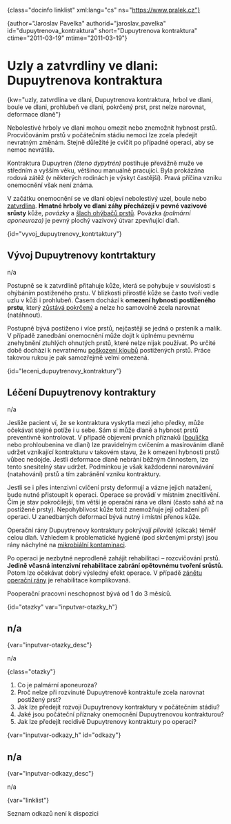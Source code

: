 
{class="docinfo linklist" xml:lang="cs" ns="https://www.pralek.cz"}

{author="Jaroslav Pavelka" authorid="jaroslav\_pavelka" id="dupuytrenova\_kontraktura" short="Dupuytrenova kontraktura" ctime="2011-03-19" mtime="2011-03-19"}

# Uzly a zatvrdliny ve dlani: Dupuytrenova kontraktura

{kw="uzly, zatvrdlina ve dlani, Dupuytrenova kontraktura, hrbol ve dlani, boule ve dlani, prohlubeň ve dlani, pokrčený prst, prst nelze narovnat, deformace dlaně"}

Nebolestivé hrboly ve dlani mohou omezit nebo znemožnit hybnost prstů. Procvičováním prstů v počátečním stádiu nemoci lze zcela předejít nevratným změnám. Stejně důležité je cvičit po případné operaci, aby se nemoc nevrátila.

Kontraktura Dupuytren _(čteno dypytrén)_ postihuje převážně muže ve středním a vyšším věku, většinou manuálně pracující. Byla prokázána rodová zátěž (v některých rodinách je výskyt častější). Pravá příčina vzniku onemocnění však není známa.

V začátku onemocnění se ve dlani objeví nebolestivý uzel, boule nebo [zatvrdlina][1]. **Hmatné hrboly ve dlani záhy přecházejí v pevné vazivové srůsty** kůže, _povázky_ a [šlach ohýbačů prstů][2]. Povázka _(palmární aponeuroza)_ je pevný plochý vazivový útvar zpevňující dlaň.

{id="vyvoj\_dupuytrenovy\_kontrtaktury"}

## Vývoj Dupuytrenovy kontrtaktury

n/a

Postupně se k zatvrdlině přitahuje kůže, která se pohybuje v souvislosti s ohýbáním postiženého prstu. V blízkosti přirostlé kůže se často tvoří vedle uzlu v kůži i prohlubeň. Časem dochází k **omezení hybnosti postiženého prstu**, který [zůstává pokrčený][3] a nelze ho samovolně zcela narovnat (natáhnout).

Postupně bývá postiženo i více prstů, nejčastěji se jedná o prsteník a malík. V případě zanedbání onemocnění může dojít k úplnému pevnému znehybnění ztuhlých ohnutých prstů, které nelze nijak používat. Po určité době dochází k nevratnému [poškození kloubů][4] postižených prstů. Práce takovou rukou je pak samozřejmě velmi omezená.

{id="leceni\_dupuytrenovy\_kontraktury"}

## Léčení Dupuytrenovy kontraktury

n/a

Jesliže pacient ví, že se kontraktura vyskytla mezi jeho předky, může očekávat stejné potíže i u sebe. Sám si může dlaně a hybnost prstů preventivně kontrolovat. V případě objevení prvních příznaků ([boulička][5] nebo prohloubenina ve dlani) lze pravidelným cvičením a masírováním dlaně udržet vznikající kontrakturu v takovém stavu, že k omezení hybnosti prstů vůbec nedojde. Jestli deformace dlaně nebrání běžným činnostem, lze tento snesitelný stav udržet. Podmínkou je však každodenní narovnávání (natahování) prstů a tím zabránění vzniku kontraktury.

Jestli se i přes intenzivní cvičení prsty deformují a vázne jejich natažení, bude nutné přistoupit k operaci. Operace se provádí v místním znecitlivění. Čím je stav pokročilejší, tím větší je operační rána ve dlani (často sahá až na postižené prsty). Nepohyblivost kůže totiž znemožňuje její odtažení při operaci. U zanedbaných deformací bývá nutný i místní přenos kůže.

Operační rány Dupuytrenovy kontraktury pokrývají _pilovitě_ (cikcak) téměř celou dlaň. Vzhledem k problematické hygieně (pod skrčenými prsty) jsou rány náchylné na [mikrobiální kontaminaci][6].

Po operaci je nezbytné neprodleně zahájit rehabilitaci – rozcvičování prstů. **Jedině včasná intenzivní rehabilitace zabrání opětovnému tvoření srůstů.** Potom lze očekávat dobrý výsledný efekt operace. V případě [zánětu operační rány][7] je rehabilitace komplikovaná.

Pooperační pracovní neschopnost bývá od 1 do 3 měsíců.

{id="otazky" var="inputvar-otazky_h"}

## n/a

{var="inputvar-otazky_desc"}

n/a

{class="otazky"}

  1. Co je palmární aponeuroza?
  2. Proč nelze při rozvinuté Dupuytrenově kontraktuře zcela narovnat postižený prst?
  3. Jak lze předejít rozvoji Dupuytrenovy kontraktury v počátečním stádiu?
  4. Jaké jsou počáteční příznaky onemocnění Dupuytrenovou kontrakturou?
  5. Jak lze předejít recidivě Dupuytrenovy kontraktury po operaci?

{var="inputvar-odkazy_h" id="odkazy"}

## n/a

{var="inputvar-odkazy_desc"}

n/a

{var="linklist"}

Seznam odkazů není k dispozici

 [1]: puchyr_mozol_kuri_oko
 [2]: onemocneni_slach
 [3]: lupavy_prst
 [4]: artroza
 [5]: nezhoubne_nadory
 [6]: mikroorganizmy
 [7]: zanet

